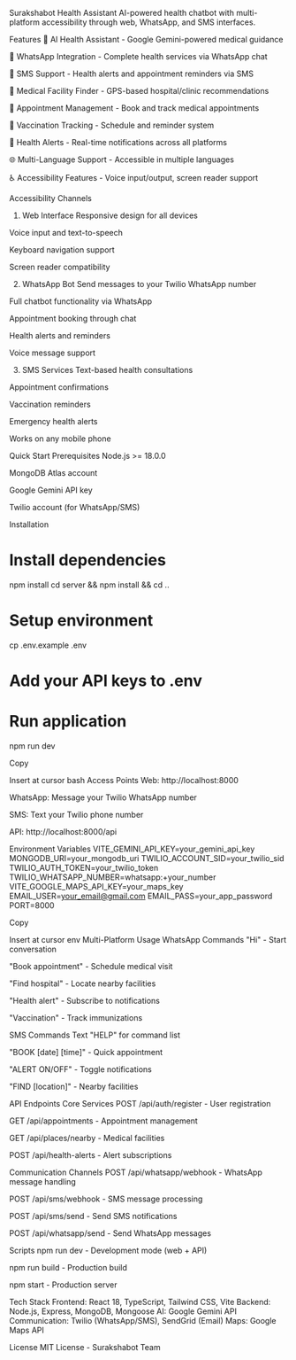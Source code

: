 Surakshabot Health Assistant
AI-powered health chatbot with multi-platform accessibility through web, WhatsApp, and SMS interfaces.

Features
🤖 AI Health Assistant - Google Gemini-powered medical guidance

📱 WhatsApp Integration - Complete health services via WhatsApp chat

💬 SMS Support - Health alerts and appointment reminders via SMS

🏥 Medical Facility Finder - GPS-based hospital/clinic recommendations

📅 Appointment Management - Book and track medical appointments

💉 Vaccination Tracking - Schedule and reminder system

🚨 Health Alerts - Real-time notifications across all platforms

🌐 Multi-Language Support - Accessible in multiple languages

♿ Accessibility Features - Voice input/output, screen reader support

Accessibility Channels
1. Web Interface
Responsive design for all devices

Voice input and text-to-speech

Keyboard navigation support

Screen reader compatibility

2. WhatsApp Bot
Send messages to your Twilio WhatsApp number

Full chatbot functionality via WhatsApp

Appointment booking through chat

Health alerts and reminders

Voice message support

3. SMS Services
Text-based health consultations

Appointment confirmations

Vaccination reminders

Emergency health alerts

Works on any mobile phone

Quick Start
Prerequisites
Node.js >= 18.0.0

MongoDB Atlas account

Google Gemini API key

Twilio account (for WhatsApp/SMS)

Installation
# Install dependencies
npm install
cd server && npm install && cd ..

# Setup environment
cp .env.example .env
# Add your API keys to .env

# Run application
npm run dev

Copy

Insert at cursor
bash
Access Points
Web: http://localhost:8000

WhatsApp: Message your Twilio WhatsApp number

SMS: Text your Twilio phone number

API: http://localhost:8000/api

Environment Variables
VITE_GEMINI_API_KEY=your_gemini_api_key
MONGODB_URI=your_mongodb_uri
TWILIO_ACCOUNT_SID=your_twilio_sid
TWILIO_AUTH_TOKEN=your_twilio_token
TWILIO_WHATSAPP_NUMBER=whatsapp:+your_number
VITE_GOOGLE_MAPS_API_KEY=your_maps_key
EMAIL_USER=your_email@gmail.com
EMAIL_PASS=your_app_password
PORT=8000

Copy

Insert at cursor
env
Multi-Platform Usage
WhatsApp Commands
"Hi" - Start conversation

"Book appointment" - Schedule medical visit

"Find hospital" - Locate nearby facilities

"Health alert" - Subscribe to notifications

"Vaccination" - Track immunizations

SMS Commands
Text "HELP" for command list

"BOOK [date] [time]" - Quick appointment

"ALERT ON/OFF" - Toggle notifications

"FIND [location]" - Nearby facilities

API Endpoints
Core Services
POST /api/auth/register - User registration

GET /api/appointments - Appointment management

GET /api/places/nearby - Medical facilities

POST /api/health-alerts - Alert subscriptions

Communication Channels
POST /api/whatsapp/webhook - WhatsApp message handling

POST /api/sms/webhook - SMS message processing

POST /api/sms/send - Send SMS notifications

POST /api/whatsapp/send - Send WhatsApp messages

Scripts
npm run dev - Development mode (web + API)

npm run build - Production build

npm start - Production server

Tech Stack
Frontend: React 18, TypeScript, Tailwind CSS, Vite
Backend: Node.js, Express, MongoDB, Mongoose
AI: Google Gemini API
Communication: Twilio (WhatsApp/SMS), SendGrid (Email)
Maps: Google Maps API

License
MIT License - Surakshabot Team

